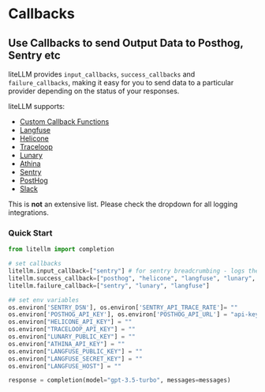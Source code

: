 # Callbacks

## Use Callbacks to send Output Data to Posthog, Sentry etc

liteLLM provides `input_callbacks`, `success_callbacks` and `failure_callbacks`, making it easy for you to send data to a particular provider depending on the status of your responses.

liteLLM supports:

- [Custom Callback Functions](https://docs.litellm.ai/docs/observability/custom_callback)
- [Langfuse](https://langfuse.com/docs)
- [Helicone](https://docs.helicone.ai/introduction)
- [Traceloop](https://traceloop.com/docs)
- [Lunary](https://lunary.ai/docs)
- [Athina](https://docs.athina.ai/)
- [Sentry](https://docs.sentry.io/platforms/python/)
- [PostHog](https://posthog.com/docs/libraries/python)
- [Slack](https://slack.dev/bolt-python/concepts)

This is **not** an extensive list. Please check the dropdown for all logging integrations.

### Quick Start

```python
from litellm import completion

# set callbacks
litellm.input_callback=["sentry"] # for sentry breadcrumbing - logs the input being sent to the api
litellm.success_callback=["posthog", "helicone", "langfuse", "lunary", "athina"]
litellm.failure_callback=["sentry", "lunary", "langfuse"]

## set env variables
os.environ['SENTRY_DSN'], os.environ['SENTRY_API_TRACE_RATE']= ""
os.environ['POSTHOG_API_KEY'], os.environ['POSTHOG_API_URL'] = "api-key", "api-url"
os.environ["HELICONE_API_KEY"] = ""
os.environ["TRACELOOP_API_KEY"] = ""
os.environ["LUNARY_PUBLIC_KEY"] = ""
os.environ["ATHINA_API_KEY"] = ""
os.environ["LANGFUSE_PUBLIC_KEY"] = ""
os.environ["LANGFUSE_SECRET_KEY"] = ""
os.environ["LANGFUSE_HOST"] = ""

response = completion(model="gpt-3.5-turbo", messages=messages)
```
